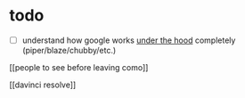# todo

- [ ]  understand how google works [under the hood](https://www.youtube.com/watch?v=dhTVVWzpc4Q) completely (piper/blaze/chubby/etc.)

[[people to see before leaving como]]

[[davinci resolve]]